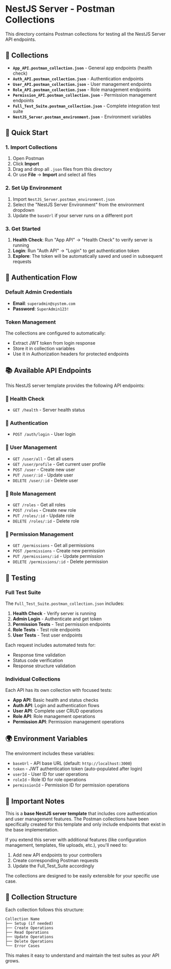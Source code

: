 # NestJS Server - Postman Collections

This directory contains Postman collections for testing all the NestJS Server API endpoints.

## 📁 Collections

- **`App_API.postman_collection.json`** - General app endpoints (health check)
- **`Auth_API.postman_collection.json`** - Authentication endpoints
- **`User_API.postman_collection.json`** - User management endpoints
- **`Role_API.postman_collection.json`** - Role management endpoints
- **`Permission_API.postman_collection.json`** - Permission management endpoints
- **`Full_Test_Suite.postman_collection.json`** - Complete integration test suite
- **`NestJS_Server.postman_environment.json`** - Environment variables

## 🚀 Quick Start

### 1. Import Collections

1. Open Postman
2. Click **Import**
3. Drag and drop all `.json` files from this directory
4. Or use **File** → **Import** and select all files

### 2. Set Up Environment

1. Import `NestJS_Server.postman_environment.json`
2. Select the "NestJS Server Environment" from the environment dropdown
3. Update the `baseUrl` if your server runs on a different port

### 3. Get Started

1. **Health Check**: Run "App API" → "Health Check" to verify server is running
2. **Login**: Run "Auth API" → "Login" to get authentication token
3. **Explore**: The token will be automatically saved and used in subsequent requests

## 🔐 Authentication Flow

### Default Admin Credentials

- **Email**: `superadmin@system.com`
- **Password**: `SuperAdmin123!`

### Token Management

The collections are configured to automatically:

- Extract JWT token from login response
- Store it in collection variables
- Use it in Authorization headers for protected endpoints

## 📚 Available API Endpoints

This NestJS server template provides the following API endpoints:

### 🏥 Health Check
- `GET /health` - Server health status

### 🔐 Authentication
- `POST /auth/login` - User login

### 👤 User Management
- `GET /user/all` - Get all users
- `GET /user/profile` - Get current user profile
- `POST /user` - Create new user
- `PUT /user/:id` - Update user
- `DELETE /user/:id` - Delete user

### 👥 Role Management
- `GET /roles` - Get all roles
- `POST /roles` - Create new role
- `PUT /roles/:id` - Update role
- `DELETE /roles/:id` - Delete role

### 🔑 Permission Management
- `GET /permissions` - Get all permissions
- `POST /permissions` - Create new permission
- `PUT /permissions/:id` - Update permission
- `DELETE /permissions/:id` - Delete permission

## 🧪 Testing

### Full Test Suite

The `Full_Test_Suite.postman_collection.json` includes:

1. **Health Check** - Verify server is running
2. **Admin Login** - Authenticate and get token
3. **Permission Tests** - Test permission endpoints
4. **Role Tests** - Test role endpoints
5. **User Tests** - Test user endpoints

Each request includes automated tests for:
- Response time validation
- Status code verification
- Response structure validation

### Individual Collections

Each API has its own collection with focused tests:

- **App API**: Basic health and status checks
- **Auth API**: Login and authentication flows
- **User API**: Complete user CRUD operations
- **Role API**: Role management operations
- **Permission API**: Permission management operations

## 🌍 Environment Variables

The environment includes these variables:

- `baseUrl` - API base URL (default: `http://localhost:3000`)
- `token` - JWT authentication token (auto-populated after login)
- `userId` - User ID for user operations
- `roleId` - Role ID for role operations
- `permissionId` - Permission ID for permission operations

## 🚨 Important Notes

This is a **base NestJS server template** that includes core authentication and user management features. The Postman collections have been specifically created for this template and only include endpoints that exist in the base implementation.

If you extend this server with additional features (like configuration management, templates, file uploads, etc.), you'll need to:

1. Add new API endpoints to your controllers
2. Create corresponding Postman requests
3. Update the Full_Test_Suite accordingly

The collections are designed to be easily extensible for your specific use case.

## 📝 Collection Structure

Each collection follows this structure:

```
Collection Name
├── Setup (if needed)
├── Create Operations
├── Read Operations
├── Update Operations
├── Delete Operations
└── Error Cases
```

This makes it easy to understand and maintain the test suites as your API grows.
